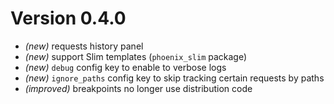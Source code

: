 # Version 0.4.0
   * _(new)_ requests history panel
   * _(new)_ support Slim templates (`phoenix_slim` package)
   * _(new)_ `debug` config key to enable to verbose logs
   * _(new)_ `ignore_paths` config key to skip tracking certain requests by paths
   * _(improved)_ breakpoints no longer use distribution code
